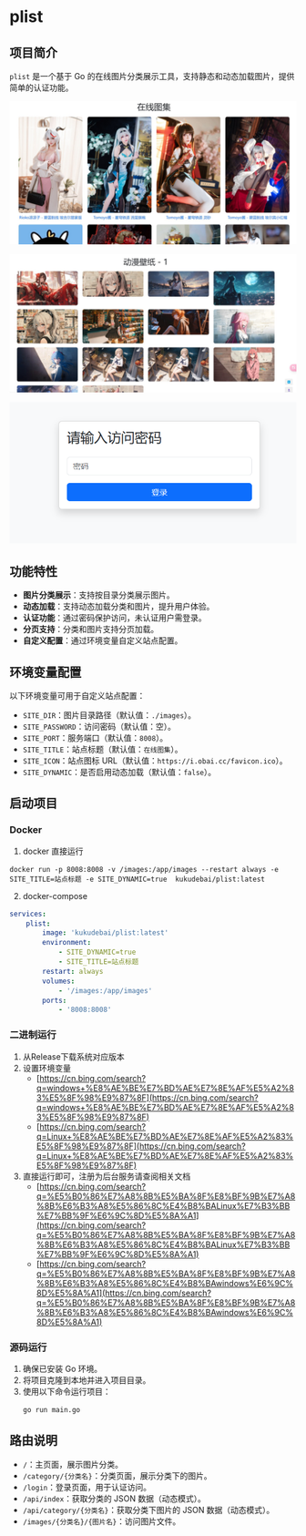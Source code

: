 # plist

## 项目简介

`plist` 是一个基于 Go 的在线图片分类展示工具，支持静态和动态加载图片，提供简单的认证功能。

![1742734303927](image/README/1742734303927.png)

![1742734321064](image/README/1742734321064.png)

![1742734337391](image/README/1742734337391.png)

## 功能特性

- **图片分类展示**：支持按目录分类展示图片。
- **动态加载**：支持动态加载分类和图片，提升用户体验。
- **认证功能**：通过密码保护访问，未认证用户需登录。
- **分页支持**：分类和图片支持分页加载。
- **自定义配置**：通过环境变量自定义站点配置。

## 环境变量配置

以下环境变量可用于自定义站点配置：

- `SITE_DIR`：图片目录路径（默认值：`./images`）。
- `SITE_PASSWORD`：访问密码（默认值：空）。
- `SITE_PORT`：服务端口（默认值：`8008`）。
- `SITE_TITLE`：站点标题（默认值：`在线图集`）。
- `SITE_ICON`：站点图标 URL（默认值：`https://i.obai.cc/favicon.ico`）。
- `SITE_DYNAMIC`：是否启用动态加载（默认值：`false`）。

## 启动项目

### Docker

1. docker 直接运行

```shell
docker run -p 8008:8008 -v /images:/app/images --restart always -e SITE_TITLE=站点标题 -e SITE_DYNAMIC=true  kukudebai/plist:latest
```

2. docker-compose

```yaml
services:
    plist:
        image: 'kukudebai/plist:latest'
        environment:
            - SITE_DYNAMIC=true
            - SITE_TITLE=站点标题
        restart: always
        volumes:
            - '/images:/app/images'
        ports:
            - '8008:8008'
```

### 二进制运行

1. 从Release下载系统对应版本
2. 设置环境变量
   - [https://cn.bing.com/search?q=windows+%E8%AE%BE%E7%BD%AE%E7%8E%AF%E5%A2%83%E5%8F%98%E9%87%8F](https://cn.bing.com/search?q=windows+%E8%AE%BE%E7%BD%AE%E7%8E%AF%E5%A2%83%E5%8F%98%E9%87%8F)
   - [https://cn.bing.com/search?q=Linux+%E8%AE%BE%E7%BD%AE%E7%8E%AF%E5%A2%83%E5%8F%98%E9%87%8F](https://cn.bing.com/search?q=Linux+%E8%AE%BE%E7%BD%AE%E7%8E%AF%E5%A2%83%E5%8F%98%E9%87%8F)
3. 直接运行即可，注册为后台服务请查阅相关文档
   - [https://cn.bing.com/search?q=%E5%B0%86%E7%A8%8B%E5%BA%8F%E8%BF%9B%E7%A8%8B%E6%B3%A8%E5%86%8C%E4%B8%BALinux%E7%B3%BB%E7%BB%9F%E6%9C%8D%E5%8A%A1](https://cn.bing.com/search?q=%E5%B0%86%E7%A8%8B%E5%BA%8F%E8%BF%9B%E7%A8%8B%E6%B3%A8%E5%86%8C%E4%B8%BALinux%E7%B3%BB%E7%BB%9F%E6%9C%8D%E5%8A%A1)
   - [https://cn.bing.com/search?q=%E5%B0%86%E7%A8%8B%E5%BA%8F%E8%BF%9B%E7%A8%8B%E6%B3%A8%E5%86%8C%E4%B8%BAwindows%E6%9C%8D%E5%8A%A1](https://cn.bing.com/search?q=%E5%B0%86%E7%A8%8B%E5%BA%8F%E8%BF%9B%E7%A8%8B%E6%B3%A8%E5%86%8C%E4%B8%BAwindows%E6%9C%8D%E5%8A%A1)


### 源码运行

1. 确保已安装 Go 环境。
2. 将项目克隆到本地并进入项目目录。
3. 使用以下命令运行项目：
   ```sh
   go run main.go
   ```

## 路由说明

- `/`：主页面，展示图片分类。
- `/category/{分类名}`：分类页面，展示分类下的图片。
- `/login`：登录页面，用于认证访问。
- `/api/index`：获取分类的 JSON 数据（动态模式）。
- `/api/category/{分类名}`：获取分类下图片的 JSON 数据（动态模式）。
- `/images/{分类名}/{图片名}`：访问图片文件。
